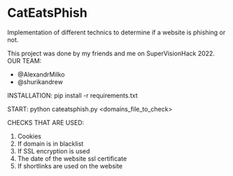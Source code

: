 # CatEatsPhish
Implementation of different technics to determine if a website is phishing or not.

This project was done by my friends and me on SuperVisionHack 2022.
OUR TEAM:
- @AlexandrMilko
- @shurikandrew

INSTALLATION: pip install -r requirements.txt

START: python cateatsphish.py <domains_file_to_check>

CHECKS THAT ARE USED:
1. Cookies
2. If domain is in blacklist
3. If SSL encryption is used
4. The date of the website ssl certificate
5. If shortlinks are used on the website
